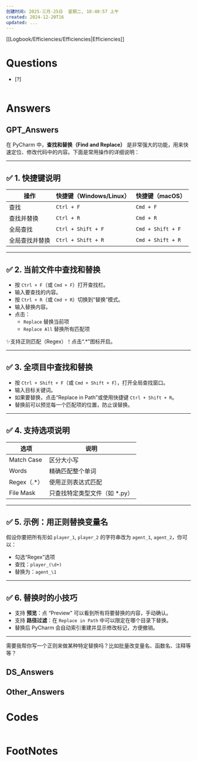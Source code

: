 ```yaml
---
创建时间: 2025-三月-25日  星期二, 10:40:57 上午
created: 2024-12-20T16
updated: ...
---
```

[[Logbook/Efficiencies/Efficiencies|Efficiencies]]

# Questions

- [?] 

```python

```

# Answers

## GPT_Answers
在 PyCharm 中，**查找和替换（Find and Replace）** 是非常强大的功能，用来快速定位、修改代码中的内容。下面是常用操作的详细说明：

---

## ✅ 1. 快捷键说明

| 操作 | 快捷键（Windows/Linux） | 快捷键（macOS） |
|------|-------------------------|-----------------|
| 查找 | `Ctrl + F`              | `Cmd + F`       |
| 查找并替换 | `Ctrl + R`              | `Cmd + R`       |
| 全局查找 | `Ctrl + Shift + F`        | `Cmd + Shift + F`   |
| 全局查找并替换 | `Ctrl + Shift + R`        | `Cmd + Shift + R`   |

---

## ✅ 2. 当前文件中查找和替换

- 按 `Ctrl + F`（或 `Cmd + F`）打开查找栏。
- 输入要查找的内容。
- 按 `Ctrl + R`（或 `Cmd + R`）切换到“替换”模式。
- 输入替换内容。
- 点击：
  - `Replace` 替换当前项
  - `Replace All` 替换所有匹配项

✨支持正则匹配（Regex）！点击“.*”图标开启。

---

## ✅ 3. 全项目中查找和替换

- 按 `Ctrl + Shift + F`（或 `Cmd + Shift + F`），打开全局查找窗口。
- 输入目标关键词。
- 如果要替换，点击“Replace in Path”或使用快捷键 `Ctrl + Shift + R`。
- 替换前可以预览每一个匹配项的位置，防止误替换。

---

## ✅ 4. 支持选项说明

| 选项 | 说明 |
|------|------|
| Match Case | 区分大小写 |
| Words | 精确匹配整个单词 |
| Regex（.*） | 使用正则表达式匹配 |
| File Mask | 只查找特定类型文件（如 *.py） |

---

## ✅ 5. 示例：用正则替换变量名

假设你要把所有形如 `player_1`, `player_2` 的字符串改为 `agent_1`, `agent_2`，你可以：

- 勾选“Regex”选项
- 查找：`player_(\d+)`
- 替换为：`agent_\1`

---

## ✅ 6. 替换时的小技巧

- 支持 **预览**：点 “Preview” 可以看到所有将要替换的内容，手动确认。
- 支持 **路径过滤**：在 `Replace in Path` 中可以限定在哪个目录下替换。
- 替换后 PyCharm 会自动索引重建并显示修改标记，方便撤销。
---

需要我帮你写一个正则来做某种特定替换吗？比如批量改变量名、函数名、注释等等？

## DS_Answers


## Other_Answers


# Codes

```python

```


# FootNotes
